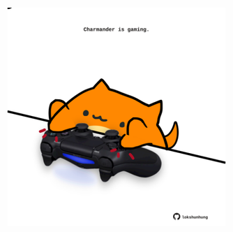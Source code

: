 <!-- built at 29/08/2025, 00:01:30 UTC -->
<p align="center">
  <img width="500" height="500" src="./ReadmeImage.svg">
</p>

